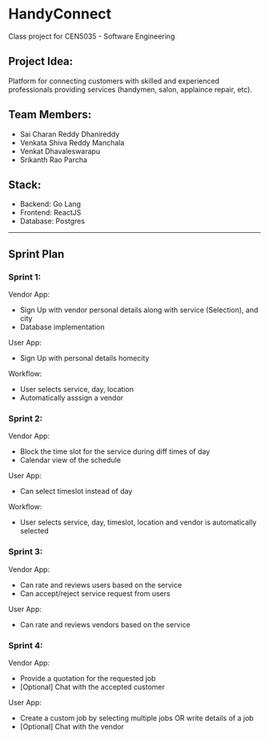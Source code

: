 # HandyConnect
Class project for CEN5035 - Software Engineering

## Project Idea:
Platform for connecting customers with skilled and experienced professionals providing services (handymen, salon, applaince repair, etc).

## Team Members:
- Sai Charan Reddy Dhanireddy
- Venkata Shiva Reddy Manchala
- Venkat Dhavaleswarapu
- Srikanth Rao Parcha

## Stack:
- Backend: Go Lang
- Frontend: ReactJS
- Database: Postgres

---

## Sprint Plan

### Sprint 1:

Vendor App:
- Sign Up with vendor personal details along with service (Selection), and city
- Database implementation 

User App:
- Sign Up with personal details homecity

Workflow:
- User selects service, day, location
- Automatically asssign a vendor

### Sprint 2:


Vendor App:
- Block the time slot for the service during diff times of day
- Calendar view of the schedule

User App:
- Can select timeslot instead of day

Workflow:
- User selects service, day, timeslot, location and vendor is automatically selected

### Sprint 3:


Vendor App:
- Can rate and reviews users based on the service
- Can accept/reject service request from users

User App:
- Can rate and reviews vendors based on the service


### Sprint 4:


Vendor App:
- Provide a quotation for the requested job
- [Optional] Chat with the accepted customer

User App:
- Create a custom job by selecting multiple jobs OR write details of a job
- [Optional] Chat with the vendor

